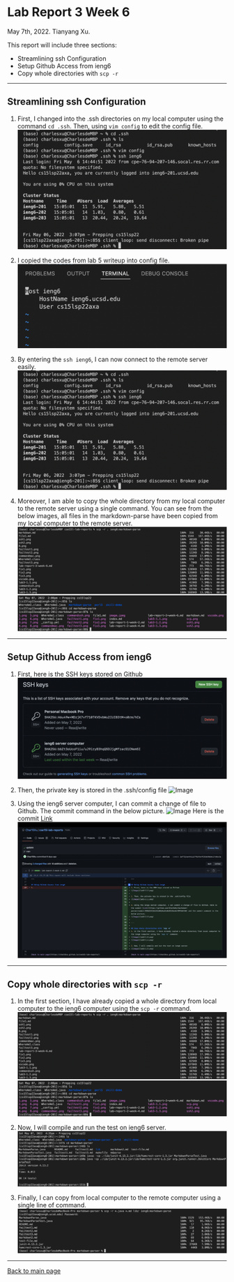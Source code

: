 # Lab Report 3 Week 6
May 7th, 2022. Tianyang Xu. 


This report will include three sections:
- Streamlining ssh Configuration
- Setup Github Access from ieng6
- Copy whole directories with `scp -r`

--- 

## Streamlining ssh Configuration
1. First, I changed into the .ssh directories on my local computer using the command `cd .ssh`. Then, using `vim config` to edit the config file. 
![Image](lab3-1.3.png)

2. I copied the codes from lab 5 writeup into config file.
![Image](lab3-1.2.png)

3. By entering the `ssh ieng6`, I can now connect to the remote server easily.
![Image](lab3-1.3.png)

4. Moreover, I am able to copy the whole directory from my local computer to the remote server using a single command. You can see from the below images, all files in the markdown-parse have been copied from my local computer to the remote server. 
![Image](lab3-1.5.png)
![Image](lab3-1.4.png)

---

## Setup Github Access from ieng6
1. First, here is the SSH keys stored on Github
![Image](lab3-2.2.png)

2. Then, the private key is stored in the .ssh/config file
![Image](lab3-2.3.png)

3. Using the ieng6 server computer, I can commit a change of file to Github. The commit command in the below picture. 
![Image](lab3-2.3.png)
Here is the commit [Link](https://github.com/Char15Xu/cse15l-lab-reports/commit/2af7214e4941127fb2fe4f535d69bbdc17c06c3a)
![Image](lab3-2-4.png) 

---

## Copy whole directories with `scp -r`
1. In the first section, I have already copied a whole directory from local computer to the ieng6 computer using the `scp -r` command. 
![Image](lab3-1.5.png)
![Image](lab3-1.4.png)

2. Now, I will compile and run the test on ieng6 server. 
![Image](lab3-3.2.png)

3. Finally, I can copy from local computer to the remote computer using a single line of command.
![Image](lab3-3.1.png)

---


[Back to main page](https://char15xu.github.io/cse15l-lab-reports/)